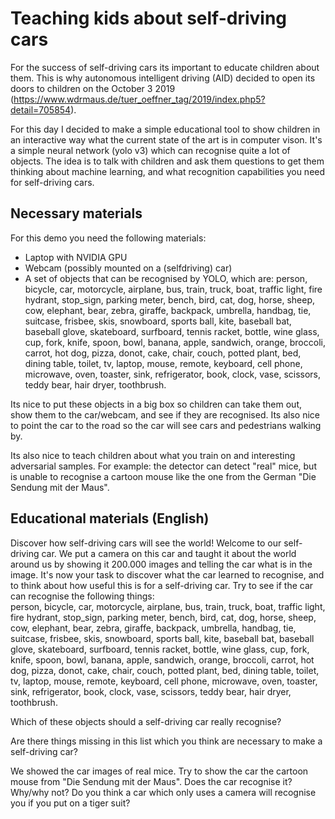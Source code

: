 # Teaching kids about self-driving cars
For the success of self-driving cars its important to educate children about them. This is why autonomous intelligent driving (AID) decided to open its doors to children on the October 3 2019 (https://www.wdrmaus.de/tuer_oeffner_tag/2019/index.php5?detail=705854). 

For this day I decided to make a simple educational tool to show children in an interactive way what the current state of the art is in computer vison. It's a simple neural network (yolo v3) which can recognise quite a lot of objects. The idea is to talk with children and ask them questions to get them thinking about machine learning, and what recognition capabilities you need for self-driving cars.

## Necessary materials
For this demo you need the following materials: 
- Laptop with NVIDIA GPU
- Webcam (possibly mounted on a (selfdriving) car)
- A set of objects that can be recognised by YOLO, which are:
    person,   bicycle,   car,   motorcycle,   airplane,
    bus,   train,   truck,   boat,   traffic light,   fire hydrant,   stop_sign,
    parking meter,   bench,   bird,   cat,   dog,   horse,   sheep,   cow,   elephant,   bear,   zebra,
    giraffe,   backpack,   umbrella,   handbag,   tie,   suitcase,   frisbee,   skis,   snowboard,
    sports ball,   kite,   baseball bat,   baseball glove,   skateboard,   surfboard,   tennis racket,
    bottle,   wine glass,   cup,   fork,   knife,   spoon,   bowl,   banana,   apple,   sandwich,   orange,
    broccoli,   carrot,   hot dog,   pizza,   donot,   cake,   chair,   couch,   potted plant,   bed,
    dining table,   toilet,   tv,   laptop,   mouse,   remote,   keyboard,   cell phone,   microwave,
    oven,   toaster,   sink,   refrigerator,   book,   clock,   vase,   scissors,   teddy bear,   hair dryer,
    toothbrush.
  
 Its nice to put these objects in a big box so children can take them out, show them to the car/webcam, and see if they are recognised. Its also nice to point the car to the road so the car will see cars and pedestrians walking by. 

Its also nice to teach children about what you train on and interesting adversarial samples. For example: the detector can detect "real" mice, but is unable to recognise a cartoon mouse like the one from the German "Die Sendung mit der Maus". 



## Educational materials (English)
Discover how self-driving cars will see the world!
Welcome to our self-driving car. We put a camera on this car and taught it about the world around us by showing it 200.000 images and telling the car what is in the image. It's now your task to discover what the car learned to recognise, and to think about how useful this is for a self-driving car. 
Try to see if the car can recognise the following things:  
    person,   bicycle,   car,   motorcycle,   airplane,
    bus,   train,   truck,   boat,   traffic light,   fire hydrant,   stop_sign,
    parking meter,   bench,   bird,   cat,   dog,   horse,   sheep,   cow,   elephant,   bear,   zebra,
    giraffe,   backpack,   umbrella,   handbag,   tie,   suitcase,   frisbee,   skis,   snowboard,
    sports ball,   kite,   baseball bat,   baseball glove,   skateboard,   surfboard,   tennis racket,
    bottle,   wine glass,   cup,   fork,   knife,   spoon,   bowl,   banana,   apple,   sandwich,   orange,
    broccoli,   carrot,   hot dog,   pizza,   donot,   cake,   chair,   couch,   potted plant,   bed,
    dining table,   toilet,   tv,   laptop,   mouse,   remote,   keyboard,   cell phone,   microwave,
    oven,   toaster,   sink,   refrigerator,   book,   clock,   vase,   scissors,   teddy bear,   hair dryer,
    toothbrush.

Which of these objects should a self-driving car really recognise? 

Are there things missing in this list which you think are necessary to make a self-driving car?  

We showed the car images of real mice. Try to show the car the cartoon mouse from "Die Sendung mit der Maus". Does the car recognise it? Why/why not? Do you think a car which only uses a camera will recognise you if you put on a tiger suit? 




